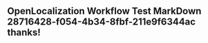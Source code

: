 <properties
ms.topic="hero-topic"
ms.test1="hero-topic"
ms.test2="test"/>

## OpenLocalization Workflow Test MarkDown 28716428-f054-4b34-8fbf-211e9f6344ac thanks!
